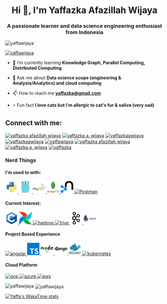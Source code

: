 <h1 align="center">Hi 👋, I'm Yaffazka Afazillah Wijaya</h1>
<h3 align="center">A passionate learner and data science engineering enthusiast from Indonesia</h3>

<p align="left"> <img src="https://komarev.com/ghpvc/?username=yaffawijaya&label=Profile%20views&color=0e75b6&style=flat" alt="yaffawijaya" /> </p>

<p align="left"> <a href="https://github.com/ryo-ma/github-profile-trophy"><img src="https://github-profile-trophy.vercel.app/?username=yaffawijaya" alt="yaffawijaya" /></a> </p>

- 🌱 I’m currently learning **Knowledge Graph, Parallel Computing, Distributed Computing**

- 💬 Ask me about **Data science scope (engineering & Analysis/Analytics) and cloud computing**

- 📫 How to reach me **yaffazka@gmail.com**

- ⚡ Fun fact **I love cats but i'm allergic to cat's fur & saliva (very sad)**

<h2 align="left">Connect with me:</h2>
<p align="left">
<a href="https://www.linkedin.com/in/yaffawijaya" target="blank"><img align="center" src="https://raw.githubusercontent.com/rahuldkjain/github-profile-readme-generator/master/src/images/icons/Social/linked-in-alt.svg" alt="yaffazka afazillah wijaya" height="30" width="40" /></a>
<a href="https://stackoverflow.com/users/17401257/yaffazka-a-wijaya" target="blank"><img align="center" src="https://raw.githubusercontent.com/rahuldkjain/github-profile-readme-generator/master/src/images/icons/Social/stack-overflow.svg" alt="yaffazka a. wijaya" height="30" width="40" /></a>
<a href="https://kaggle.com/yaffazkaawijaya" target="blank"><img align="center" src="https://raw.githubusercontent.com/rahuldkjain/github-profile-readme-generator/master/src/images/icons/Social/kaggle.svg" alt="yaffazkaawijaya" height="30" width="40" /></a>
<a href="https://www.facebook.com/yaffazkaawijaya" target="blank"><img align="center" src="https://raw.githubusercontent.com/rahuldkjain/github-profile-readme-generator/master/src/images/icons/Social/facebook.svg" alt="yaffazkaawijaya" height="30" width="40" /></a>
<a href="https://instagram.com/yaffawijaya" target="blank"><img align="center" src="https://raw.githubusercontent.com/rahuldkjain/github-profile-readme-generator/master/src/images/icons/Social/instagram.svg" alt="yaffawijaya" height="30" width="40" /></a>
<a href="https://medium.com/@yaffazka" target="blank"><img align="center" src="https://cdn.icon-icons.com/icons2/2997/PNG/512/medium_logo_icon_187624.png" alt="yaffazka afazillah wijaya" height="40" width="40" /></a>
<a href="https://www.youtube.com/channel/UCek32FZ1oW8_yOkRz1vZskA" target="blank"><img align="center" src="https://raw.githubusercontent.com/rahuldkjain/github-profile-readme-generator/master/src/images/icons/Social/youtube.svg" alt="yaffazka a. wijaya" height="30" width="40" /></a>
<a href="https://www.hackerrank.com/yaffazka" target="blank"><img align="center" src="https://raw.githubusercontent.com/rahuldkjain/github-profile-readme-generator/master/src/images/icons/Social/hackerrank.svg" alt="yaffazka" height="30" width="40" /></a>
</p>

<h3>Nerd Things</h3>

<h4 align="left">I'm used to with:</h4>
<p align="left"> 
  <a href="https://www.python.org" target="_blank" rel="noreferrer"> 
    <img src="https://raw.githubusercontent.com/devicons/devicon/master/icons/python/python-original.svg" alt="python" width="40" height="40"/> 
  </a>   
  <a href="https://go.dev/doc/" target="_blank" rel="noreferrer"> 
    <img src="https://raw.githubusercontent.com/devicons/devicon/refs/heads/master/icons/go/go-original.svg" alt="go" width="40" height="40"/> 
  </a>   
  <a href="https://dev.mysql.com/doc/" target="_blank" rel="noreferrer"> 
    <img src="https://raw.githubusercontent.com/devicons/devicon/refs/heads/master/icons/mysql/mysql-original-wordmark.svg" alt="MySQL" width="40" height="40"/> 
  </a>
  <a href="https://www.mongodb.com/docs/" target="_blank" rel="noreferrer"> 
    <img src="https://raw.githubusercontent.com/devicons/devicon/refs/heads/master/icons/mongodb/mongodb-original-wordmark.svg" alt="MongoDB" width="40" height="40"/> 
  </a>
  <a href="https://neo4j.com/docs/" target="_blank" rel="noreferrer"> 
    <img src="https://raw.githubusercontent.com/devicons/devicon/refs/heads/master/icons/neo4j/neo4j-original.svg" alt="Neo4j" width="40" height="40"/> 
  </a>
  <a href="https://postman.com" target="_blank" rel="noreferrer"> 
    <img src="https://www.vectorlogo.zone/logos/getpostman/getpostman-icon.svg" alt="Postman" width="40" height="40"/> 
  </a> 
</p>

<h4>Current Interest:</h4>
<p align="left"> 
  <a href="https://devdocs.io/c/" target="_blank" rel="noreferrer"> 
    <img src="https://raw.githubusercontent.com/devicons/devicon/refs/heads/master/icons/c/c-original.svg" alt="C" width="40" height="40"/> 
  </a> 
  <a href="https://airflow.apache.org/docs/" target="_blank" rel="noreferrer"> 
    <img src="https://raw.githubusercontent.com/devicons/devicon/refs/heads/master/icons/apacheairflow/apacheairflow-original.svg" alt="Apache Airflow" width="40" height="40"/> 
  </a> 
  <a href="https://hadoop.apache.org/" target="_blank" rel="noreferrer"> 
    <img src="https://www.vectorlogo.zone/logos/apache_hadoop/apache_hadoop-icon.svg" alt="hadoop" width="40" height="40"/> 
  </a> 
  <a href="https://hive.apache.org/" target="_blank" rel="noreferrer"> 
    <img src="https://www.vectorlogo.zone/logos/apache_hive/apache_hive-icon.svg" alt="hive" width="40" height="40"/> 
  </a> 
  <a href="https://kafka.apache.org/" target="_blank" rel="noreferrer">
    <img src="https://raw.githubusercontent.com/devicons/devicon/refs/heads/master/icons/apachekafka/apachekafka-original.svg" alt="kafka" width="40" height="40"/>
  </a>
  <a href="https://elixir-lang.org/" target="_blank" rel="noreferrer"> 
    <img src="https://raw.githubusercontent.com/devicons/devicon/refs/heads/master/icons/elixir/elixir-original-wordmark.svg" alt="elixir" width="40" height="40"/> 
  </a> 
</p>

<h4>Project Based Experience</h4>
<p align="left">
  <a href="https://angular.io" target="_blank" rel="noreferrer"> 
    <img src="https://angular.io/assets/images/logos/angular/angular.svg" alt="angular" width="40" height="40"/> 
  </a> 
  <a href="https://www.typescriptlang.org/" target="_blank" rel="noreferrer"> 
    <img src="https://raw.githubusercontent.com/devicons/devicon/master/icons/typescript/typescript-original.svg" alt="typescript" width="40" height="40"/> 
  </a> 
  <a href="https://nodejs.org" target="_blank" rel="noreferrer"> 
    <img src="https://raw.githubusercontent.com/devicons/devicon/master/icons/nodejs/nodejs-original-wordmark.svg" alt="nodejs" width="40" height="40"/> 
  </a> 
  <a href="https://www.djangoproject.com/" target="_blank" rel="noreferrer"> 
    <img src="https://raw.githubusercontent.com/devicons/devicon/refs/heads/master/icons/django/django-plain-wordmark.svg" alt="django" width="40" height="40"/> 
  </a> 
  <a href="https://www.docker.com/" target="_blank" rel="noreferrer"> 
    <img src="https://raw.githubusercontent.com/devicons/devicon/master/icons/docker/docker-original-wordmark.svg" alt="docker" width="40" height="40"/> 
  </a> 
  <a href="https://kubernetes.io" target="_blank" rel="noreferrer"> 
    <img src="https://www.vectorlogo.zone/logos/kubernetes/kubernetes-icon.svg" alt="kubernetes" width="40" height="40"/> 
  </a> 
</p>


<h4 align="left">Cloud Platform</h4>
<p align="left"> 
  <a href="https://cloud.google.com" target="_blank" rel="noreferrer"> 
    <img src="https://www.vectorlogo.zone/logos/google_cloud/google_cloud-icon.svg" alt="gcp" width="40" height="40"/> 
  </a> 
  <a href="https://azure.microsoft.com/en-in/" target="_blank" rel="noreferrer"> 
    <img src="https://www.vectorlogo.zone/logos/microsoft_azure/microsoft_azure-icon.svg" alt="azure" width="40" height="40"/> 
  </a> 
  <a href="https://aws.amazon.com/" target="_blank" rel="noreferrer"> 
    <img src="https://upload.wikimedia.org/wikipedia/commons/thumb/9/93/Amazon_Web_Services_Logo.svg/1280px-Amazon_Web_Services_Logo.svg.png" alt="aws" width="60" height="40"/> 
  </a> 
</p>


<p><img align="left" src="https://github-readme-stats.vercel.app/api/top-langs?username=yaffawijaya&show_icons=true&theme=swift&locale=en&layout=compact" alt="yaffawijaya" /></p>

<p>&nbsp;<img align="center" src="https://github-readme-stats.vercel.app/api?username=yaffawijaya&show_icons=true&theme=swift&locale=en" alt="yaffawijaya" /></p>

[![Yaffa's WakaTime stats](https://github-readme-stats.vercel.app/api/wakatime?username=yaffawijaya&theme=swift)](https://github.com/anuraghazra/github-readme-stats)
